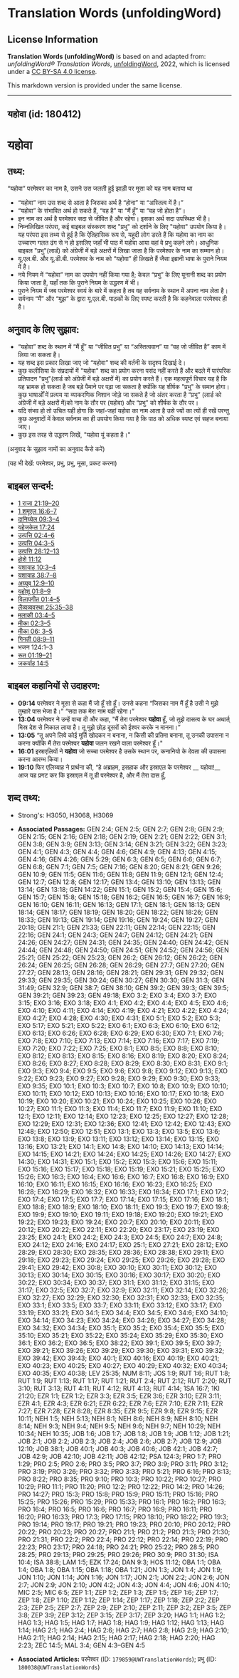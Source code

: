 # Translation Words (unfoldingWord)

## License Information

**Translation Words (unfoldingWord)** is based on and adapted from: _unfoldingWord® Translation Words_, [unfoldingWord](https://unfoldingword.org/utw), 2022, which is licensed under a [CC BY-SA 4.0 license](https://creativecommons.org/licenses/by-sa/4.0/legalcode.en).

This markdown version is provided under the same license.



--------------------------------

## यहोवा (id: 180412)

यहोवा
=====

तथ्य:
-----

“यहोवा” परमेश्वर का नाम है, उसने उस जलती हुई झाड़ी पर मूसा को यह नाम बताया था

* “यहोवा” नाम उस शब्द से आता है जिसका अर्थ है “होना” या “अस्तित्व में है।”
* “यहोवा” के संभावित अर्थ हो सकते हैं, “वह है” या “मैं हूँ” या “वह जो होता है”।
* इन नाम का अर्थ है परमेश्वर सदा से जीवित है और रहेगा। इसका अर्थ सदा उपस्थित भी है।
* निम्नलिखित परंपरा, कई बाइबल संस्करण शब्द "प्रभु" को दर्शाने के लिए "यहोवा" उपयोग किया है। यह परंपरा इस तथ्य से हुई है कि ऐतिहासिक रूप से, यहूदी लोग डरते हैं कि यहोवा का नाम का उच्चारण गलत ढंग से न हो इसलिए जहाँ भी पाठ में यहोवा आया वहां वे प्रभु कहने लगे। आधुनिक बाइबल "प्रभु"(लार्ड) को अंग्रेजी में बड़े अक्षरों में लिखा जाता है कि परमेश्वर के नाम का सम्मान हो।
* यू.एल.बी. और यू.डी.बी. परमेश्वर के नाम को “यहोवा” ही लिखते हैं जैसा इब्रानी भाषा के पुराने नियम में है।
* नये नियम में “यहोवा” नाम का उपयोग नहीं किया गया है; केवल “प्रभु” के लिए यूनानी शब्द का प्रयोग किया जाता है, यहाँ तक कि पुराने नियम के उद्धरण में भी।
* पुराने नियम में जब परमेश्वर स्वयं के बारे में कहता है तब वह सर्वनाम के स्थान में अपना नाम लेता है।
* सर्वनाम “मैं” और “मुझ” के द्वारा यू.एल.बी. पाठकों के लिए स्पष्ट करती है कि कहनेवाला परमेश्वर ही है।

अनुवाद के लिए सुझाव:
--------------------

* “यहोवा” शब्द के स्थान में “मैं हूँ” या “जीवित प्रभु” या “अस्तित्ववान” या “वह जो जीवित है” काम में लिया जा सकता है।
* यह शब्द इस प्रकार लिखा जाए जो “यहोवा” शब्द की वर्तनी के सदृश्य दिखाई दे।
* कुछ कलीसिया के संप्रदायों में "यहोवा" शब्द का प्रयोग करना पसंद नहीं करते हैं और बदले में पारंपरिक प्रतिपादन "प्रभु"(लार्ड को अंग्रेजी में बड़े अक्षरों में) का प्रयोग करते हैं। एक महत्वपूर्ण विचार यह है कि यह भ्रामक हो सकता है जब बड़े पैमाने पर पढ़ा जा सकता है क्योंकि यह शीर्षक "प्रभु" के समान होगा। कुछ भाषाओँ में प्रत्यय या व्याकरणिक निशान जोड़े जा सकते है जो अंतर करता है “प्रभु” (लार्ड को अंग्रेजी में बड़े अक्षरों में)को नाम के तौर पर (यहोवा) और “प्रभु” को शीर्षक के तौर पर।
* यदि संभव हो तो उचित यही होगा कि जहां\-जहां यहोवा का नाम आता है उसे ज्यों का त्यों ही रखें परन्तु कुछ अनुवादों में केवल सर्वनाम का ही उपयोग किया गया है कि पाठ को अधिक स्पष्ट एवं सहज बनाया जाए।
* कुछ इस तरह से उद्धरण लिखें, "यहोवा यूं कहता है।"

(अनुवाद के सुझाव नामों का अनुवाद कैसे करें)

(यह भी देखें: परमेश्वर, प्रभु, प्रभु, मूसा, प्रकट करना)

बाइबल सन्दर्भ:
--------------

* [1 राजा 21:19–20](https://ref.ly/1Kgs0:0)
* [1 शमूएल 16:6–7](https://ref.ly/1Sam0:0)
* [दानिय्येल 09:3–4](https://ref.ly/Dan9:3-Dan9:4)
* [यहेजकेल 17:24](https://ref.ly/Ezek17:24)
* [उत्पत्ति 02:4–6](https://ref.ly/Gen2:4-Gen2:6)
* [उत्पत्ति 04:3–5](https://ref.ly/Gen4:3-Gen4:5)
* [उत्पत्ति 28:12–13](https://ref.ly/Gen28:12-Gen28:13)
* [होशे 11:12](https://ref.ly/Hos11:12)
* [यशायाह 10:3–4](https://ref.ly/Isa10:3-Isa10:4)
* [यशायाह 38:7–8](https://ref.ly/Isa38:7-Isa38:8)
* [अय्यूब 12:9–10](https://ref.ly/Job12:9-Job12:10)
* [यहोशू 01:8–9](https://ref.ly/Josh1:8-Josh1:9)
* [विलापगीत 01:4–5](https://ref.ly/Lam1:4-Lam1:5)
* [लैव्यव्यवस्था 25:35–38](https://ref.ly/Lev25:35-Lev25:38)
* [मलाकी 03:4–5](https://ref.ly/Mal3:4-Mal3:5)
* [मीका 02:3–5](https://ref.ly/Mic2:3-Mic2:5)
* [मीका 06: 3–5](https://ref.ly/Mic6:0)
* [गिनती 08:9–11](https://ref.ly/Num8:9-Num8:11)
* भजन 124:1–3
* [रूत 01:19–21](https://ref.ly/Ruth1:19-Ruth1:21)
* [जकर्याह 14:5](https://ref.ly/Zech14:5)

बाइबल कहानियों से उदाहरण:
-------------------------

* **09:14** परमेश्वर ने मूसा से कहा मैं जो हूँ सो हूँ। उनसे कहना “जिसका नाम मैं हूँ है उसी ने मुझे तुम्हारे पास भेजा है।” “सदा तक मेरा नाम यही रहेगा।”
* **13:04** परमेश्वर ने उन्हें वाचा दी और कहा, "मैं तेरा परमेश्वर **यहोवा** हूँ, जो तुझे दासत्व के घर अथार्त् मिस्र देश से निकाल लाया है। तू मुझे छोड़ दूसरों को ईश्वर करके न मानना।”
* **13:05** “तू अपने लिये कोई मूर्ति खोदकर न बनाना, न किसी की प्रतिमा बनाना, तू उनकी उपासना न करना क्योंकि मैं तेरा परमेश्वर **यहोवा** जलन रखने वाला परमेश्वर हूँ।"
* **16:01** इस्राएलियों ने **यहोवा** जो सच्चा परमेश्वर है उसके स्थान पर, कनानियो के देवता की उपासना करना आरम्भ किया।
* **19:10** फिर एलिय्याह ने प्रार्थना की, “हे अब्राहम, इसहाक और इस्राएल के परमेश्‍वर \_\_ यहोवा!\_\_ आज यह प्रगट कर कि इस्राएल में तू ही परमेश्‍वर है, और मैं तेरा दास हूँ,

शब्द तथ्य:
----------

* Strong's: H3050, H3068, H3069

* **Associated Passages:** GEN 2:4; GEN 2:5; GEN 2:7; GEN 2:8; GEN 2:9; GEN 2:15; GEN 2:16; GEN 2:18; GEN 2:19; GEN 2:21; GEN 2:22; GEN 3:1; GEN 3:8; GEN 3:9; GEN 3:13; GEN 3:14; GEN 3:21; GEN 3:22; GEN 3:23; GEN 4:1; GEN 4:3; GEN 4:4; GEN 4:6; GEN 4:9; GEN 4:13; GEN 4:15; GEN 4:16; GEN 4:26; GEN 5:29; GEN 6:3; GEN 6:5; GEN 6:6; GEN 6:7; GEN 6:8; GEN 7:1; GEN 7:5; GEN 7:16; GEN 8:20; GEN 8:21; GEN 9:26; GEN 10:9; GEN 11:5; GEN 11:6; GEN 11:8; GEN 11:9; GEN 12:1; GEN 12:4; GEN 12:7; GEN 12:8; GEN 12:17; GEN 13:4; GEN 13:10; GEN 13:13; GEN 13:14; GEN 13:18; GEN 14:22; GEN 15:1; GEN 15:2; GEN 15:4; GEN 15:6; GEN 15:7; GEN 15:8; GEN 15:18; GEN 16:2; GEN 16:5; GEN 16:7; GEN 16:9; GEN 16:10; GEN 16:11; GEN 16:13; GEN 17:1; GEN 18:1; GEN 18:13; GEN 18:14; GEN 18:17; GEN 18:19; GEN 18:20; GEN 18:22; GEN 18:26; GEN 18:33; GEN 19:13; GEN 19:14; GEN 19:16; GEN 19:24; GEN 19:27; GEN 20:18; GEN 21:1; GEN 21:33; GEN 22:11; GEN 22:14; GEN 22:15; GEN 22:16; GEN 24:1; GEN 24:3; GEN 24:7; GEN 24:12; GEN 24:21; GEN 24:26; GEN 24:27; GEN 24:31; GEN 24:35; GEN 24:40; GEN 24:42; GEN 24:44; GEN 24:48; GEN 24:50; GEN 24:51; GEN 24:52; GEN 24:56; GEN 25:21; GEN 25:22; GEN 25:23; GEN 26:2; GEN 26:12; GEN 26:22; GEN 26:24; GEN 26:25; GEN 26:28; GEN 26:29; GEN 27:7; GEN 27:20; GEN 27:27; GEN 28:13; GEN 28:16; GEN 28:21; GEN 29:31; GEN 29:32; GEN 29:33; GEN 29:35; GEN 30:24; GEN 30:27; GEN 30:30; GEN 31:3; GEN 31:49; GEN 32:9; GEN 38:7; GEN 38:10; GEN 39:2; GEN 39:3; GEN 39:5; GEN 39:21; GEN 39:23; GEN 49:18; EXO 3:2; EXO 3:4; EXO 3:7; EXO 3:15; EXO 3:16; EXO 3:18; EXO 4:1; EXO 4:2; EXO 4:4; EXO 4:5; EXO 4:6; EXO 4:10; EXO 4:11; EXO 4:14; EXO 4:19; EXO 4:21; EXO 4:22; EXO 4:24; EXO 4:27; EXO 4:28; EXO 4:30; EXO 4:31; EXO 5:1; EXO 5:2; EXO 5:3; EXO 5:17; EXO 5:21; EXO 5:22; EXO 6:1; EXO 6:3; EXO 6:10; EXO 6:12; EXO 6:13; EXO 6:26; EXO 6:28; EXO 6:29; EXO 6:30; EXO 7:1; EXO 7:6; EXO 7:8; EXO 7:10; EXO 7:13; EXO 7:14; EXO 7:16; EXO 7:17; EXO 7:19; EXO 7:20; EXO 7:22; EXO 7:25; EXO 8:1; EXO 8:5; EXO 8:8; EXO 8:10; EXO 8:12; EXO 8:13; EXO 8:15; EXO 8:16; EXO 8:19; EXO 8:20; EXO 8:24; EXO 8:26; EXO 8:27; EXO 8:28; EXO 8:29; EXO 8:30; EXO 8:31; EXO 9:1; EXO 9:3; EXO 9:4; EXO 9:5; EXO 9:6; EXO 9:8; EXO 9:12; EXO 9:13; EXO 9:22; EXO 9:23; EXO 9:27; EXO 9:28; EXO 9:29; EXO 9:30; EXO 9:33; EXO 9:35; EXO 10:1; EXO 10:3; EXO 10:7; EXO 10:8; EXO 10:9; EXO 10:10; EXO 10:11; EXO 10:12; EXO 10:13; EXO 10:16; EXO 10:17; EXO 10:18; EXO 10:19; EXO 10:20; EXO 10:21; EXO 10:24; EXO 10:25; EXO 10:26; EXO 10:27; EXO 11:1; EXO 11:3; EXO 11:4; EXO 11:7; EXO 11:9; EXO 11:10; EXO 12:1; EXO 12:11; EXO 12:14; EXO 12:23; EXO 12:25; EXO 12:27; EXO 12:28; EXO 12:29; EXO 12:31; EXO 12:36; EXO 12:41; EXO 12:42; EXO 12:43; EXO 12:48; EXO 12:50; EXO 12:51; EXO 13:1; EXO 13:3; EXO 13:5; EXO 13:6; EXO 13:8; EXO 13:9; EXO 13:11; EXO 13:12; EXO 13:14; EXO 13:15; EXO 13:16; EXO 13:21; EXO 14:1; EXO 14:8; EXO 14:10; EXO 14:13; EXO 14:14; EXO 14:15; EXO 14:21; EXO 14:24; EXO 14:25; EXO 14:26; EXO 14:27; EXO 14:30; EXO 14:31; EXO 15:1; EXO 15:2; EXO 15:3; EXO 15:6; EXO 15:11; EXO 15:16; EXO 15:17; EXO 15:18; EXO 15:19; EXO 15:21; EXO 15:25; EXO 15:26; EXO 16:3; EXO 16:4; EXO 16:6; EXO 16:7; EXO 16:8; EXO 16:9; EXO 16:10; EXO 16:11; EXO 16:15; EXO 16:16; EXO 16:23; EXO 16:25; EXO 16:28; EXO 16:29; EXO 16:32; EXO 16:33; EXO 16:34; EXO 17:1; EXO 17:2; EXO 17:4; EXO 17:5; EXO 17:7; EXO 17:14; EXO 17:15; EXO 17:16; EXO 18:1; EXO 18:8; EXO 18:9; EXO 18:10; EXO 18:11; EXO 19:3; EXO 19:7; EXO 19:8; EXO 19:9; EXO 19:10; EXO 19:11; EXO 19:18; EXO 19:20; EXO 19:21; EXO 19:22; EXO 19:23; EXO 19:24; EXO 20:7; EXO 20:10; EXO 20:11; EXO 20:12; EXO 20:22; EXO 22:11; EXO 22:20; EXO 23:17; EXO 23:19; EXO 23:25; EXO 24:1; EXO 24:2; EXO 24:3; EXO 24:5; EXO 24:7; EXO 24:8; EXO 24:12; EXO 24:16; EXO 24:17; EXO 25:1; EXO 27:21; EXO 28:12; EXO 28:29; EXO 28:30; EXO 28:35; EXO 28:36; EXO 28:38; EXO 29:11; EXO 29:18; EXO 29:23; EXO 29:24; EXO 29:25; EXO 29:26; EXO 29:28; EXO 29:41; EXO 29:42; EXO 30:8; EXO 30:10; EXO 30:11; EXO 30:12; EXO 30:13; EXO 30:14; EXO 30:15; EXO 30:16; EXO 30:17; EXO 30:20; EXO 30:22; EXO 30:34; EXO 30:37; EXO 31:1; EXO 31:12; EXO 31:15; EXO 31:17; EXO 32:5; EXO 32:7; EXO 32:9; EXO 32:11; EXO 32:14; EXO 32:26; EXO 32:27; EXO 32:29; EXO 32:30; EXO 32:31; EXO 32:33; EXO 32:35; EXO 33:1; EXO 33:5; EXO 33:7; EXO 33:11; EXO 33:12; EXO 33:17; EXO 33:19; EXO 33:21; EXO 34:1; EXO 34:4; EXO 34:5; EXO 34:6; EXO 34:10; EXO 34:14; EXO 34:23; EXO 34:24; EXO 34:26; EXO 34:27; EXO 34:28; EXO 34:32; EXO 34:34; EXO 35:1; EXO 35:2; EXO 35:4; EXO 35:5; EXO 35:10; EXO 35:21; EXO 35:22; EXO 35:24; EXO 35:29; EXO 35:30; EXO 36:1; EXO 36:2; EXO 36:5; EXO 38:22; EXO 39:1; EXO 39:5; EXO 39:7; EXO 39:21; EXO 39:26; EXO 39:29; EXO 39:30; EXO 39:31; EXO 39:32; EXO 39:42; EXO 39:43; EXO 40:1; EXO 40:16; EXO 40:19; EXO 40:21; EXO 40:23; EXO 40:25; EXO 40:27; EXO 40:29; EXO 40:32; EXO 40:34; EXO 40:35; EXO 40:38; LEV 25:35; NUM 8:11; JOS 1:9; RUT 1:6; RUT 1:8; RUT 1:9; RUT 1:13; RUT 1:17; RUT 1:21; RUT 2:4; RUT 2:12; RUT 2:20; RUT 3:10; RUT 3:13; RUT 4:11; RUT 4:12; RUT 4:13; RUT 4:14; 1SA 16:7; 1KI 21:20; EZR 1:1; EZR 1:2; EZR 3:3; EZR 3:5; EZR 3:6; EZR 3:10; EZR 3:11; EZR 4:1; EZR 4:3; EZR 6:21; EZR 6:22; EZR 7:6; EZR 7:10; EZR 7:11; EZR 7:27; EZR 7:28; EZR 8:28; EZR 8:35; EZR 9:5; EZR 9:8; EZR 9:15; EZR 10:11; NEH 1:5; NEH 5:13; NEH 8:1; NEH 8:6; NEH 8:9; NEH 8:10; NEH 8:14; NEH 9:3; NEH 9:4; NEH 9:5; NEH 9:6; NEH 9:7; NEH 10:29; NEH 10:34; NEH 10:35; JOB 1:6; JOB 1:7; JOB 1:8; JOB 1:9; JOB 1:12; JOB 1:21; JOB 2:1; JOB 2:2; JOB 2:3; JOB 2:4; JOB 2:6; JOB 2:7; JOB 12:9; JOB 12:10; JOB 38:1; JOB 40:1; JOB 40:3; JOB 40:6; JOB 42:1; JOB 42:7; JOB 42:9; JOB 42:10; JOB 42:11; JOB 42:12; PSA 124:3; PRO 1:7; PRO 1:29; PRO 2:5; PRO 2:6; PRO 3:5; PRO 3:7; PRO 3:9; PRO 3:11; PRO 3:12; PRO 3:19; PRO 3:26; PRO 3:32; PRO 3:33; PRO 5:21; PRO 6:16; PRO 8:13; PRO 8:22; PRO 8:35; PRO 9:10; PRO 10:3; PRO 10:22; PRO 10:27; PRO 10:29; PRO 11:1; PRO 11:20; PRO 12:2; PRO 12:22; PRO 14:2; PRO 14:26; PRO 14:27; PRO 15:3; PRO 15:8; PRO 15:9; PRO 15:11; PRO 15:16; PRO 15:25; PRO 15:26; PRO 15:29; PRO 15:33; PRO 16:1; PRO 16:2; PRO 16:3; PRO 16:4; PRO 16:5; PRO 16:6; PRO 16:7; PRO 16:9; PRO 16:11; PRO 16:20; PRO 16:33; PRO 17:3; PRO 17:15; PRO 18:10; PRO 18:22; PRO 19:3; PRO 19:14; PRO 19:17; PRO 19:21; PRO 19:23; PRO 20:10; PRO 20:12; PRO 20:22; PRO 20:23; PRO 20:27; PRO 21:1; PRO 21:2; PRO 21:3; PRO 21:30; PRO 21:31; PRO 22:2; PRO 22:4; PRO 22:12; PRO 22:14; PRO 22:19; PRO 22:23; PRO 23:17; PRO 24:18; PRO 24:21; PRO 25:22; PRO 28:5; PRO 28:25; PRO 29:13; PRO 29:25; PRO 29:26; PRO 30:9; PRO 31:30; ISA 10:4; ISA 38:8; LAM 1:5; EZK 17:24; DAN 9:3; HOS 11:12; OBA 1:1; OBA 1:4; OBA 1:8; OBA 1:15; OBA 1:18; OBA 1:21; JON 1:3; JON 1:4; JON 1:9; JON 1:10; JON 1:14; JON 1:16; JON 1:17; JON 2:1; JON 2:2; JON 2:6; JON 2:7; JON 2:9; JON 2:10; JON 4:2; JON 4:3; JON 4:4; JON 4:6; JON 4:10; MIC 2:5; MIC 6:5; ZEP 1:1; ZEP 1:2; ZEP 1:3; ZEP 1:5; ZEP 1:6; ZEP 1:7; ZEP 1:8; ZEP 1:10; ZEP 1:12; ZEP 1:14; ZEP 1:17; ZEP 1:18; ZEP 2:2; ZEP 2:3; ZEP 2:5; ZEP 2:7; ZEP 2:9; ZEP 2:10; ZEP 2:11; ZEP 3:2; ZEP 3:5; ZEP 3:8; ZEP 3:9; ZEP 3:12; ZEP 3:15; ZEP 3:17; ZEP 3:20; HAG 1:1; HAG 1:2; HAG 1:3; HAG 1:5; HAG 1:7; HAG 1:8; HAG 1:9; HAG 1:12; HAG 1:13; HAG 1:14; HAG 2:1; HAG 2:4; HAG 2:6; HAG 2:7; HAG 2:8; HAG 2:9; HAG 2:10; HAG 2:11; HAG 2:14; HAG 2:15; HAG 2:17; HAG 2:18; HAG 2:20; HAG 2:23; ZEC 14:5; MAL 3:4; GEN 4:3–GEN 4:5
* **Associated Articles:** परमेश्‍वर (ID: `179859@UWTranslationWords`); प्रभु (ID: `180038@UWTranslationWords`)

